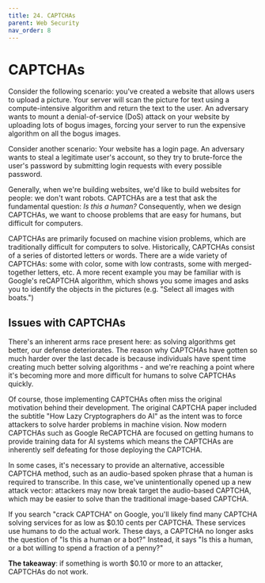 ```yaml
---
title: 24. CAPTCHAs
parent: Web Security
nav_order: 8
---
```


# CAPTCHAs

Consider the following scenario: you've created a website that allows users to
upload a picture. Your server will scan the picture for text using a
compute-intensive algorithm and return the text to the user. An adversary wants
to mount a denial-of-service (DoS) attack on your website by uploading lots of
bogus images, forcing your server to run the expensive algorithm on all the
bogus images.

Consider another scenario: Your website has a login page. An adversary wants to
steal a legitimate user's account, so they try to brute-force the user's
password by submitting login requests with every possible password.

Generally, when we're building websites, we'd like to build websites for people:
we don't want robots. CAPTCHAs are a test that ask the fundamental question: _Is
this a human?_ Consequently, when we design CAPTCHAs, we want to choose problems
that are easy for humans, but difficult for computers.

CAPTCHAs are primarily focused on machine vision problems, which are
traditionally difficult for computers to solve. Historically, CAPTCHAs consist
of a series of distorted letters or words. There are a wide variety of CAPTCHAs:
some with color, some with low contrasts, some with merged-together letters,
etc. A more recent example you may be familiar with is Google's reCAPTCHA
algorithm, which shows you some images and asks you to identify the objects in
the pictures (e.g. "Select all images with boats.")

## Issues with CAPTCHAs

There's an inherent arms race present here: as solving algorithms get better,
our defense deteriorates. The reason why CAPTCHAs have gotten so much harder
over the last decade is because individuals have spent time creating much better
solving algorithms - and we're reaching a point where it's becoming more and
more difficult for humans to solve CAPTCHAs quickly.

Of course, those implementing CAPTCHAs often miss the original motivation behind
their development. The original CAPTCHA paper included the subtitle \"How Lazy
Cryptographers do AI\" as the intent was to force attackers to solve harder
problems in machine vision. Now modern CAPTCHAs such as Google ReCAPTCHA are
focused on getting humans to provide training data for AI systems which means
the CAPTCHAs are inherently self defeating for those deploying the CAPTCHA.

In some cases, it's necessary to provide an alternative, accessible CAPTCHA
method, such as an audio-based spoken phrase that a human is required to
transcribe. In this case, we've unintentionally opened up a new attack vector:
attackers may now break target the audio-based CAPTCHA, which may be easier to
solve than the traditional image-based CAPTCHA.

If you search "crack CAPTCHA" on Google, you'll likely find many CAPTCHA solving
services for as low as $0.10 cents per CAPTCHA. These services use humans to do
the actual work. These days, a CAPTCHA no longer asks the question of \"Is this
a human or a bot?\" Instead, it says \"Is this a human, or a bot willing to
spend a fraction of a penny?\"

**The takeaway**: if something is worth $0.10 or more to an attacker, CAPTCHAs
do not work.
